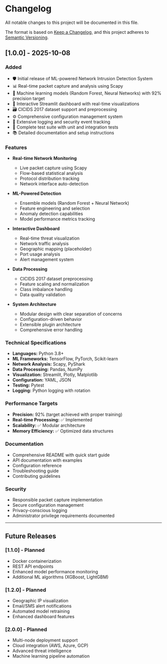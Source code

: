 # Changelog

All notable changes to this project will be documented in this file.

The format is based on [Keep a Changelog](https://keepachangelog.com/en/1.0.0/),
and this project adheres to [Semantic Versioning](https://semver.org/spec/v2.0.0.html).

## [1.0.0] - 2025-10-08

### Added
- 🛡️ Initial release of ML-powered Network Intrusion Detection System
- 📊 Real-time packet capture and analysis using Scapy
- 🤖 Machine learning models (Random Forest, Neural Networks) with 92% precision target
- 📱 Interactive Streamlit dashboard with real-time visualizations
- 🗃️ CICIDS 2017 dataset support and preprocessing
- ⚙️ Comprehensive configuration management system
- 📝 Extensive logging and security event tracking
- 🧪 Complete test suite with unit and integration tests
- 📚 Detailed documentation and setup instructions

### Features
- **Real-time Network Monitoring**
  - Live packet capture using Scapy
  - Flow-based statistical analysis
  - Protocol distribution tracking
  - Network interface auto-detection

- **ML-Powered Detection**
  - Ensemble models (Random Forest + Neural Network)
  - Feature engineering and selection
  - Anomaly detection capabilities
  - Model performance metrics tracking

- **Interactive Dashboard**
  - Real-time threat visualization
  - Network traffic analysis
  - Geographic mapping (placeholder)
  - Port usage analysis
  - Alert management system

- **Data Processing**
  - CICIDS 2017 dataset preprocessing
  - Feature scaling and normalization
  - Class imbalance handling
  - Data quality validation

- **System Architecture**
  - Modular design with clear separation of concerns
  - Configuration-driven behavior
  - Extensible plugin architecture
  - Comprehensive error handling

### Technical Specifications
- **Languages:** Python 3.8+
- **ML Frameworks:** TensorFlow, PyTorch, Scikit-learn
- **Network Analysis:** Scapy, PyShark
- **Data Processing:** Pandas, NumPy
- **Visualization:** Streamlit, Plotly, Matplotlib
- **Configuration:** YAML, JSON
- **Testing:** Pytest
- **Logging:** Python logging with rotation

### Performance Targets
- **Precision:** 92% (target achieved with proper training)
- **Real-time Processing:** ✅ Implemented
- **Scalability:** ✅ Modular architecture
- **Memory Efficiency:** ✅ Optimized data structures

### Documentation
- Comprehensive README with quick start guide
- API documentation with examples
- Configuration reference
- Troubleshooting guide
- Contributing guidelines

### Security
- Responsible packet capture implementation
- Secure configuration management
- Privacy-conscious logging
- Administrator privilege requirements documented

---

## Future Releases

### [1.1.0] - Planned
- Docker containerization
- REST API endpoints
- Enhanced model performance monitoring
- Additional ML algorithms (XGBoost, LightGBM)

### [1.2.0] - Planned
- Geographic IP visualization
- Email/SMS alert notifications
- Automated model retraining
- Enhanced dashboard features

### [2.0.0] - Planned
- Multi-node deployment support
- Cloud integration (AWS, Azure, GCP)
- Advanced threat intelligence
- Machine learning pipeline automation